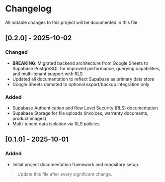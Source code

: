 # Changelog

All notable changes to this project will be documented in this file.

## [0.2.0] - 2025-10-02
### Changed
- **BREAKING**: Migrated backend architecture from Google Sheets to Supabase PostgreSQL for improved performance, querying capabilities, and multi-tenant support with RLS
- Updated all documentation to reflect Supabase as primary data store
- Google Sheets demoted to optional export/backup integration only

### Added
- Supabase Authentication and Row Level Security (RLS) documentation
- Supabase Storage for file uploads (invoices, warranty documents, product images)
- Multi-tenant data isolation via RLS policies

## [0.1.0] - 2025-10-01
### Added
- Initial project documentation framework and repository setup.

> Update this file after every significant change.

